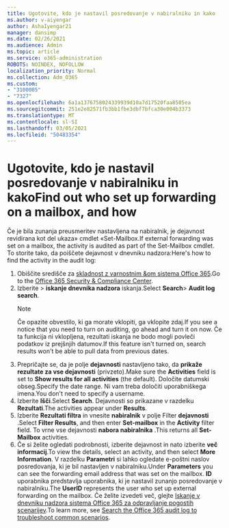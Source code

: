 ```yaml
---
title: Ugotovite, kdo je nastavil posredovanje v nabiralniku in kako
ms.author: v-aiyengar
author: AshaIyengar21
manager: dansimp
ms.date: 02/26/2021
ms.audience: Admin
ms.topic: article
ms.service: o365-administration
ROBOTS: NOINDEX, NOFOLLOW
localization_priority: Normal
ms.collection: Adm_O365
ms.custom:
- "3100005"
- "7327"
ms.openlocfilehash: 6a1a1376758024339939d10a7d17520faa8505ea
ms.sourcegitcommit: 251e2e82571fb3bb1fbe3dbf7bfca30e004b3373
ms.translationtype: MT
ms.contentlocale: sl-SI
ms.lasthandoff: 03/05/2021
ms.locfileid: "50483354"
---
```

# <a name="find-out-who-set-up-forwarding-on-a-mailbox-and-how"></a><span data-ttu-id="352e9-102">Ugotovite, kdo je nastavil posredovanje v nabiralniku in kako</span><span class="sxs-lookup"><span data-stu-id="352e9-102">Find out who set up forwarding on a mailbox, and how</span></span>

<span data-ttu-id="352e9-103">Če je bila zunanja preusmeritev nastavljena na nabiralnik, je dejavnost revidirana kot del ukaza» cmdlet «Set-Mailbox.</span><span class="sxs-lookup"><span data-stu-id="352e9-103">If external forwarding was set on a mailbox, the activity is audited as part of the Set-Mailbox cmdlet.</span></span> <span data-ttu-id="352e9-104">To storite tako, da poiščete dejavnost v dnevniku nadzora:</span><span class="sxs-lookup"><span data-stu-id="352e9-104">Here's how to find the activity in the audit log:</span></span>

1. <span data-ttu-id="352e9-105">Obiščite središče za [skladnost z varnostnim &om sistema Office 365](https://go.microsoft.com/fwlink/p/?linkid=2077143).</span><span class="sxs-lookup"><span data-stu-id="352e9-105">Go to the [Office 365 Security & Compliance Center](https://go.microsoft.com/fwlink/p/?linkid=2077143).</span></span>
1. <span data-ttu-id="352e9-106">Izberite  >  **iskanje dnevnika nadzora** iskanja.</span><span class="sxs-lookup"><span data-stu-id="352e9-106">Select **Search**> **Audit log search**.</span></span>
    > [!NOTE]
    > <span data-ttu-id="352e9-107">Če opazite obvestilo, ki ga morate vklopiti, ga vklopite zdaj.</span><span class="sxs-lookup"><span data-stu-id="352e9-107">If you see a notice that you need to turn on auditing, go ahead and turn it on now.</span></span> <span data-ttu-id="352e9-108">Če ta funkcija ni vklopljena, rezultati iskanja ne bodo mogli povleči podatkov iz prejšnjih datumov.</span><span class="sxs-lookup"><span data-stu-id="352e9-108">If this feature isn't turned on, search results won't be able to pull data from previous dates.</span></span>
1. <span data-ttu-id="352e9-109">Prepričajte se, da je polje **dejavnosti** nastavljeno tako, da **prikaže rezultate za vse dejavnosti** (privzeto).</span><span class="sxs-lookup"><span data-stu-id="352e9-109">Make sure the **Activities** field is set to **Show results for all activities** (the default).</span></span> <span data-ttu-id="352e9-110">Določite datumski obseg.</span><span class="sxs-lookup"><span data-stu-id="352e9-110">Specify the date range.</span></span> <span data-ttu-id="352e9-111">Ni vam treba določiti uporabniškega imena.</span><span class="sxs-lookup"><span data-stu-id="352e9-111">You don't need to specify a username.</span></span>
1. <span data-ttu-id="352e9-112">Izberite **Išči**.</span><span class="sxs-lookup"><span data-stu-id="352e9-112">Select **Search**.</span></span> <span data-ttu-id="352e9-113">Dejavnosti so prikazane v razdelku **Rezultati**.</span><span class="sxs-lookup"><span data-stu-id="352e9-113">The activities appear under **Results**.</span></span>
1. <span data-ttu-id="352e9-114">Izberite **Rezultati filtra** in vnesite **nabiralnik** v polje Filter **dejavnosti** .</span><span class="sxs-lookup"><span data-stu-id="352e9-114">Select **Filter Results**, and then enter **Set-mailbox** in the **Activity** filter field.</span></span> <span data-ttu-id="352e9-115">To vrne vse dejavnosti **nabora nabiralnika** .</span><span class="sxs-lookup"><span data-stu-id="352e9-115">This returns all **Set-Mailbox** activities.</span></span>
1. <span data-ttu-id="352e9-116">Če si želite ogledati podrobnosti, izberite dejavnost in nato izberite **več informacij**.</span><span class="sxs-lookup"><span data-stu-id="352e9-116">To view the details, select an activity, and then select **More Information**.</span></span> <span data-ttu-id="352e9-117">V razdelku **Parametri** si lahko ogledate e-poštni naslov posredovanja, ki je bil nastavljen v nabiralniku.</span><span class="sxs-lookup"><span data-stu-id="352e9-117">Under **Parameters** you can see the forwarding email address that was set on the mailbox.</span></span> <span data-ttu-id="352e9-118">**ID** uporabnika predstavlja uporabnika, ki je nastavil zunanjo posredovanje v nabiralniku.</span><span class="sxs-lookup"><span data-stu-id="352e9-118">The **UserID** represents the user who set up external forwarding on the mailbox.</span></span>
<span data-ttu-id="352e9-119">Če želite izvedeti več, glejte [Iskanje v dnevniku nadzora sistema Office 365 za odpravljanje pogostih scenarijev](https://go.microsoft.com/fwlink/?linkid=2103944).</span><span class="sxs-lookup"><span data-stu-id="352e9-119">To learn more, see [Search the Office 365 audit log to troubleshoot common scenarios](https://go.microsoft.com/fwlink/?linkid=2103944).</span></span>